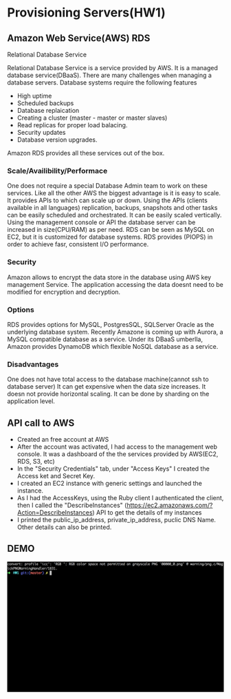 # Provisioning Servers(HW1)

## Amazon Web Service(AWS) RDS

Relational Database Service

Relational Database Service is a service provided by AWS. It is a managed database service(DBaaS). There are many challenges when managing a database servers. Database systems require the following features
- High uptime
- Scheduled backups 
- Database replaication
- Creating a cluster (master - master or master slaves) 
- Read replicas for proper load balacing. 
- Security updates 
- Database version upgrades.

Amazon RDS provides all these services out of the box. 

### Scale/Availibility/Performace 
One does not require a special Database Admin team to work on these services. Like all the other AWS the biggest advantage is it is easy to scale. It provides APIs to which can scale up or down. Using the APIs (clients available in all languages) replication, backups, snapshots and other tasks can be easily scheduled and orchestrated.
It can be easily scaled vertically. Using the management console or API the database server can be increased in size(CPU/RAM) as per need.
RDS can be seen as MySQL on EC2, but it is customized for database systems. RDS provides (PIOPS) in order to achieve fasr, consistent I/O performance.

### Security
Amazon allows to encrypt the data store in the database using AWS key management Service. The application accessing the data doesnt need to be modified for encryption and decryption.

### Options
RDS provides options for MySQL, PostgresSQL, SQLServer Oracle as the underlying database system. Recently Amazone is coming up with Aurora, a MySQL compatible database as a service.
Under its DBaaS umberlla, Amazon provides DynamoDB which flexible NoSQL database as a service.

### Disadvantages

One does not have total access to the database machine(cannot ssh to database server)
It can get expensive when the data size increases.
It doesn not provide horizontal scaling. It can be done by sharding on the application level.

## API call to AWS

- Created an free account at AWS
- After the account was activated, I had access to the management web console. It was a dashboard of the the services provided by AWS(EC2, RDS, S3, etc)
- In the "Security Credentials" tab, under "Access Keys" I created the Access ket and Secret Key.
- I created an EC2 instance with generic settings and launched the instance.
- As I had the AccessKeys, using the Ruby client I authenticated the client, then I called the "DescribeInstances" (https://ec2.amazonaws.com/?Action=DescribeInstances) API to get the details of my instances
- I printed the public_ip\_address, private\_ip_address, puclic DNS Name. Other details can also be printed.

## DEMO
![alt text](./final2.gif "API Call")
